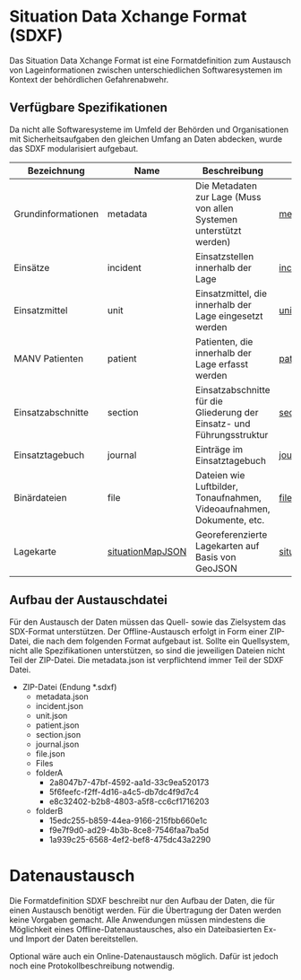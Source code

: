 
# Situation Data Xchange Format (SDXF)
Das Situation Data Xchange Format ist eine Formatdefinition zum Austausch von Lageinformationen zwischen unterschiedlichen Softwaresystemen im Kontext der behördlichen Gefahrenabwehr.

## Verfügbare Spezifikationen
Da nicht alle Softwaresysteme im Umfeld der Behörden und Organisationen mit Sicherheitsaufgaben den gleichen Umfang an Daten abdecken, wurde das SDXF modularisiert aufgebaut.

| Bezeichnung | Name | Beschreibung | JSON Schema |
|--|--|--|--|
| Grundinformationen | metadata | Die Metadaten zur Lage (Muss von allen Systemen unterstützt werden) | [metadata.schema.json](schema/metadata.schema.json)
| Einsätze | incident | Einsatzstellen innerhalb der Lage | [incident.schema.json](schema/incident.schema.json)
| Einsatzmittel | unit | Einsatzmittel, die innerhalb der Lage eingesetzt werden | [unit.schema.json](schema/unit.schema.json)
| MANV Patienten | patient | Patienten, die innerhalb der Lage erfasst werden | [patient.schema.json](schema/patient.schema.json)
| Einsatzabschnitte | section | Einsatzabschnitte für die Gliederung der Einsatz- und Führungsstruktur | [section.schema.json](schema/section.schema.json)
| Einsatztagebuch | journal | Einträge im Einsatztagebuch | [journal.schema.json](schema/journal.schema.json)
| Binärdateien | file | Dateien wie Luftbilder, Tonaufnahmen, Videoaufnahmen, Dokumente, etc. | [file.schema.json](schema/file.schema.json)
| Lagekarte | [situationMapJSON](SituationMapJson.md) | Georeferenzierte Lagekarten auf Basis von GeoJSON | [situationMapJSON](SituationMapJson.md)

## Aufbau der Austauschdatei
Für den Austausch der Daten müssen das Quell- sowie das Zielsystem das SDX-Format unterstützen. Der Offline-Austausch erfolgt in Form einer ZIP-Datei, die nach dem folgenden Format aufgebaut ist. Sollte ein Quellsystem, nicht alle Spezifikationen unterstützen, so sind die jeweiligen Dateien nicht Teil der ZIP-Datei. Die metadata.json ist verpflichtend immer Teil der SDXF Datei.

* ZIP-Datei (Endung *.sdxf)
    * metadata.json
    * incident.json
    * unit.json
    * patient.json
    * section.json
    * journal.json
    * file.json
    * Files
    * folderA
        * 2a8047b7-47bf-4592-aa1d-33c9ea520173
        * 5f6feefc-f2ff-4d16-a4c5-db7dc4f9d7c4
        * e8c32402-b2b8-4803-a5f8-cc6cf1716203
    * folderB
        * 15edc255-b859-44ea-9166-215fbb660e1c
        * f9e7f9d0-ad29-4b3b-8ce8-7546faa7ba5d
        * 1a939c25-6568-4ef2-bef8-475dc43a2290

# Datenaustausch

Die Formatdefinition SDXF beschreibt nur den Aufbau der Daten, die für einen Austausch benötigt werden. Für die Übertragung der Daten werden keine Vorgaben gemacht. Alle Anwendungen müssen mindestens die Möglichkeit eines Offline-Datenaustausches, also ein Dateibasierten Ex- und Import der Daten bereitstellen.

Optional wäre auch ein Online-Datenaustausch möglich. Dafür ist jedoch noch eine Protokollbeschreibung notwendig.